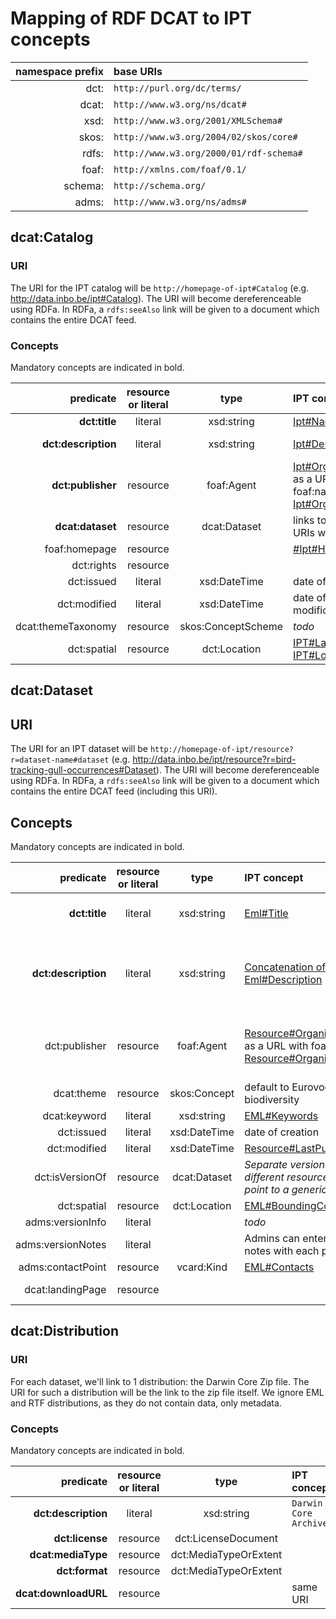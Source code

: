 # Mapping of RDF DCAT to IPT concepts

| namespace prefix | base URIs |
|----:|:----|
| dct:| `http://purl.org/dc/terms/` |
| dcat:| `http://www.w3.org/ns/dcat#`|
| xsd:| `http://www.w3.org/2001/XMLSchema#`|
| skos:| `http://www.w3.org/2004/02/skos/core#`|
| rdfs:| `http://www.w3.org/2000/01/rdf-schema#`|
| foaf:| `http://xmlns.com/foaf/0.1/`|
| schema:| `http://schema.org/`|
| adms:| `http://www.w3.org/ns/adms#`|

## dcat:Catalog

### URI

The URI for the IPT catalog will be `http://homepage-of-ipt#Catalog` (e.g. http://data.inbo.be/ipt#Catalog). The URI will become dereferenceable using RDFa. In RDFa, a `rdfs:seeAlso` link will be given to a document which contains the entire DCAT feed.

### Concepts

Mandatory concepts are indicated in bold.

| predicate | resource or literal | type | IPT concept | example |
|---:|:---:|:---:|:---|:---|
|**dct:title**|literal|xsd:string|[Ipt#Name](https://github.com/gbif/ipt/blob/master/src/main/java/org/gbif/ipt/model/AgentBase.java#L65)|INBO IPT|
|**dct:description**|literal|xsd:string|[Ipt#Description](https://github.com/gbif/ipt/blob/master/src/main/java/org/gbif/ipt/model/Ipt.java#L47)|The INBO IPT is hosted at the Research Institute for Nature and Forest (INBO) in Brussels, Belgium.|
|**dct:publisher**|resource|foaf:Agent|[Ipt#Organization:Key](http://www.gbif.org/publisher/1cd669d0-80ea-11de-a9d0-f1765f95f18b#Organization) as a URL with foaf:name [Ipt#Organization:Name](https://github.com/gbif/ipt/blob/master/src/main/java/org/gbif/ipt/model/AgentBase.java#L65)|<http://www.gbif.org/publisher/1cd669d0-80ea-11de-a9d0-f1765f95f18b#Organization> with foaf:name Research Institute for Nature and Forest (INBO)|
|**dcat:dataset**|resource|dcat:Dataset|links to dcat:Dataset URIs we create|http://data.inbo.be/ipt/resource?r=bird-tracking-gull-occurrences#Dataset|
|foaf:homepage|resource||[#Ipt#HomepageURL](https://github.com/gbif/ipt/blob/master/src/main/java/org/gbif/ipt/model/AgentBase.java#L49)|http://data.inbo.be/ipt|
|dct:rights|resource|||https://creativecommons.org/publicdomain/zero/1.0/|
|dct:issued|literal|xsd:DateTime|date of creation||
|dct:modified|literal|xsd:DateTime|date of last modification||
|dcat:themeTaxonomy|resource|skos:ConceptScheme|_todo_||
|dct:spatial|resource|dct:Location|[IPT#Latitude](https://github.com/gbif/ipt/blob/master/src/main/java/org/gbif/ipt/config/AppConfig.java#L145), [IPT#Longitude](https://github.com/gbif/ipt/blob/master/src/main/java/org/gbif/ipt/config/AppConfig.java#L157)||

## dcat:Dataset

## URI

The URI for an IPT dataset will be `http://homepage-of-ipt/resource?r=dataset-name#dataset` (e.g. http://data.inbo.be/ipt/resource?r=bird-tracking-gull-occurrences#Dataset). The URI will become dereferenceable using RDFa. In RDFa, a `rdfs:seeAlso` link will be given to a document which contains the entire DCAT feed (including this URI).

## Concepts

Mandatory concepts are indicated in bold.

| predicate | resource or literal | type | IPT concept | example |
|---:|:---:|:---:|:---|:---|
|**dct:title**|literal|xsd:string|[Eml#Title](https://github.com/gbif/gbif-metadata-profile/blob/master/src/main/java/org/gbif/metadata/eml/Eml.java#L715)|Bird tracking - GPS tracking of Lesser Black-backed Gull and Herring Gull breeding at the Belgian coast|
|**dct:description**|literal|xsd:string|[Concatenation of Eml#Description](https://github.com/gbif/gbif-metadata-profile/blob/master/src/main/java/org/gbif/metadata/eml/Eml.java#L753)|Bird tracking - GPS tracking of Lesser Black-backed Gull and Herring Gull breeding at the Belgian coast is a species occurrence dataset published by the Research Institute for Nature and Forest (INBO). The dataset curently ...|
|dct:publisher|resource|foaf:Agent|[Resource#Organization:Key](http://www.gbif.org/publisher/1cd669d0-80ea-11de-a9d0-f1765f95f18b#Organization) as a URL with foaf:name [Resource#Organization:Name](https://github.com/gbif/ipt/blob/master/src/main/java/org/gbif/ipt/model/AgentBase.java#L65)|<http://www.gbif.org/publisher/1cd669d0-80ea-11de-a9d0-f1765f95f18b#Organization> with foaf:name Research Institute for Nature and Forest (INBO)|
|dcat:theme|resource|skos:Concept|default to Eurovoc URI for biodiversity|
|dcat:keyword|literal|xsd:string|[EML#Keywords](https://github.com/gbif/ipt/blob/master/src/main/java/org/gbif/ipt/model/Ipt.java#L47)|animal movement|
|dct:issued|literal|xsd:DateTime|date of creation||
|dct:modified|literal|xsd:DateTime|[Resource#LastPublished](https://github.com/gbif/ipt/blob/master/src/main/java/org/gbif/ipt/model/Resource.java#L449)|2015-05-07|
|dct:isVersionOf|resource|dcat:Dataset|_Separate versions can be different resources which point to a generic dataset_||
|dct:spatial|resource|dct:Location|[EML#BoundingCoordinates](https://github.com/gbif/gbif-metadata-profile/blob/master/src/main/java/org/gbif/metadata/eml/GeospatialCoverage.java#L59)||
|adms:versionInfo|literal||_todo_||
|adms:versionNotes|literal||Admins can enter version notes with each publication||
|adms:contactPoint|resource|vcard:Kind|[EML#Contacts](https://github.com/gbif/gbif-metadata-profile/blob/3c312d84f62fb3efbeca08e4fc9178ac4dfe5397/src/main/java/org/gbif/metadata/eml/Eml.java#L356)|Eric Stienen, Peter Desmet|
|dcat:landingPage|resource|||http://data.inbo.be/ipt/resource?r=bird-tracking-gull-occurrences|

## dcat:Distribution

### URI

For each dataset, we'll link to 1 distribution: the Darwin Core Zip file. The URI for such a distribution will be the link to the zip file itself. We ignore EML and RTF distributions, as they do not contain data, only metadata.

### Concepts

Mandatory concepts are indicated in bold.

| predicate |  resource or literal | type | IPT concept | example |
|---:|:---:|:---:|:---|:---|
|**dct:description**|literal|xsd:string|`Darwin Core Archive`||
|**dct:license**|resource|dct:LicenseDocument||https://creativecommons.org/publicdomain/zero/1.0/|
|**dcat:mediaType**|resource|dct:MediaTypeOrExtent||`application/zip`||
|**dct:format**|resource|dct:MediaTypeOrExtent||`dwc-a`||
|**dcat:downloadURL**|resource||same URI|http://data.inbo.be/ipt/archive.do?r=bird-tracking-gull-occurrences|
